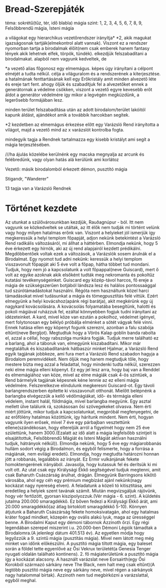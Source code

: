 # Bread-Szerepjáték
téma: sokrétű(tűz, tér, idő blabla)
mágia szint: 1, 2, 3, 4, 5, 6, 7, 8, 9, Felsőbbrendű mágia, Isteni mágia

a világokat egy hierarchikus vezetőrendszer irányítja* *2, akik magukat igazságosnak tartják(elmekontrol alatt vannak). Viszont ez a rendszer nyomorban tartja a birodalmak élőit(nem csak emberek hanem fantasy lények akik lehetnek elfek, törpök, tündék). elkezdjük felszabadítani a birodalmakat. alapból nem vagyunk kedveltek, de 

*a vezető alias főgonosz egy elmemágus. képes úgy irányítani a célpont elméjét a tudta nélkül. célja a világuralom és a rendszerének a kiterjesztése. a hatalmának fenttartásának kell egy Erőkristály amit minden alvezető léte és ereje tart fent. ahogy öljük és szabadítjuk fel a alvezetőket ennek a generátornak a védelme csökken, viszont a vezető egyre kevesebb erőt áldot a generátor védelmére így mikor a legvégén megküzdünk, a legerősebb formájában lesz. 

minden terület felszabadítása után az adott birodalom/terület lakóitól kapunk áldást, ajándékot amik a továbbik harcokban segítek.

*2 kezdetben az elmemágus érkezése előtt egy Varázsló Rend irányította a világot, majd a vezető mind az x varázslót kontrolba fogta.

mindegyik tagja a Rendnek tartalmazza egy kisebb kristályt ami segít a mágia terjesztésében.


///ha ájulás közelébe kerülnénk egy macska megnyalja az arcunk és felébredünk, vagy olyan hatás alá kerülünk ami korlátoz

Vezető: másik birodalomból érkezett démon, pusztító mágia


Stigandr, "Wanderer"

13 tagja van a Varázsló Rendnek

# Történet kezdete
Az utunkat a szülővárosunkban kezdjük, Rauðagnúpur - ból. Itt nem vagyunk se közkedveltek se utáltak, az itt élők nem tudják mi történt velünk vagy hogy milyen hatalmas erőnk van. Viszont a helyieket jól ismerjük így megkeressük a helyi templom főpapját, adjon nekünk betekintést a Varázsló Rend radikális változásáról, mi állhat a háttérben. Elmondja nekünk, hogy 5 éve érkezett egy hírnök, aki az új rend alapjairól kezdett prédikálni. Megdöbbentőek voltak ezek a változások, a Varázslók sosem árulnák el a Birodalmat. Egy nyomot tud adni nekünk: keressük a helyi templom visszavonult főpapját aki 5 éve volt a főpap, hátha többet tud mondani. Tudjuk, hogy nem jó a kapcsolatunk a volt főpappal(neve Guiscard), mert ő volt az egyike azoknak akik elsőként tudták meg nekromanta és pokoltűz kutatási tevékenységeinket. Guiscard egy közép-távol harcos, fő ereje a mágia de szükségszerűen botjából lándsza lesz és halálos pontossaággal tud szúrótámadástokat használni. Régóta nem használtunk közel harci támadásokat mivel tudásunkat a mágia és tömegpusztítás felé vittük. Ezért elmegyünk a helyi kovácshoz(apánk régi barátja), akit megkérünk egy új nagykard kovácsolására. A kovácsolás folyamatába besegítünk, halotti és pokoli mágiával ruházzuk fel, ezáltal könnyebben fogjuk tudni irányítani az idézeteinket. A kard, mivel köze van ezután a pokolhoz, védelmet igényel, mert folytonosan egy béklyó próbálja elménket a sötét vágyak felé vinni. Ennek hatása ellen egy köpenyt fogunk szerezni, azonban a falu szabója eltűnt(neve Bergljot). Megtudtuk hogy a Vörös Kalap goblin banda rabolta el, azzal a céllal, hogy rabszolga munkára fogják. Tudjuk merre található ez a barlang, ahol a táboruk van, elmegyünk kiszabadítani. Mikor már megtaláltuk és kiszabadítanánk hátbaszúr minket Hjalmar, a Varázsló Rend egyik tagjának jobbkeze, ami fura mert a Varázsló Rend szabadon hagyja a Birodalom peremvidékeit. Nem öljük meg hanem megtudjuk tőle, hogy mestere bízta meg azzal a feladattal, hogy mindenki tudta nélkül, szerezzen neki elme mágia elleni köpenyt. Ez egy jel lesz arra, hogy baj van a Renddel és elmemágiához van köze, mivel az elme mágiák csak 4-ös szintüek, a Rend bármelyik tagjának képesnek kéne lennie az ez elleni mágia védelmére. Felszerelkezve elindulunk megkeresni Guiscard-ot. Egy távoli barlangrendszerben építette ki visszavonult otthonát. Mielőtt belépnénk a barlangba elvégezzük a kellő védőmágiákat, idő- és térmágia elleni védelem, instant halál, földmágia, mivel barlangba megyünk. Egy asztal mellett ülve találunk rá, szokásosan ősi szövegekeket olvasva. Nem érti miért jöttünk, mikor tudjuk a kapcsolatunkat, megpróbál megfenyegetni, de az erőfölény hatalmas közöttünk, így hárítunk mindent. Nem érti, hogyan vagyunk ilyen erősek, mivel 7 éve egy párbajban vesztettünk ellene(szándékosan, hogy eltereljük arról a figyelmét hogy nem 25 éve születtünk, hanem 3000.(Ezalatt az idő alatt a mágia legfelsőbb szintjeit is elsajátítottuk, Felsőbbrendű Mágiát és Isteni Mágiát aktívan használni tudjuk, hátrányok nélkül)). Elmondja nekünk, hogy 5 éve egy mágiarobbanás hullám sodort végig a Birodalmon, és egyből felismerte, hogy a forrása a mágiának, nem evilági eredetű. Elmondja, hogy megtudta határozni honnan jött a robbanás, legalábbis az irányát. Ez Ermir vulkánjának fekete homoktengerének irányából. Javasolja, hogy kutassuk fel és derítsük ki mi volt ott. Az utat csak egy Királysági Ékkő segítségével tudjuk megtenni, amit csak Baharuth Császárság árulhat, drágán. Elmegyünk Barringsons kikőtő városába, ahol egy céh egy prémium megbízást ajánl nekünk(nagy kockázat nagy nyereség elven). A feladatunk a közeli tó kitisztítása, ami eredetileg a helyiek szent tavának számít. Miután megvizsgáljuk rájövünk, hogy vér fertőzött, gyorsan kiszipolyozzuk.(Vér mágia - 6. szint). A küldetés jutalma 200.000 smaragdékkő. Ez bőven fedezi a Királysági Ékkő árát, ami 20.000 smaragdékkő(az átlag birtoklott smaragdékkő 5-10). Könnyen átjutunk a Baharuth Császárság fekete homoksivatagán, ahol egy hatalmas kráter fogad mindket, közepén egy ovális alakú lyuk, maga az ürességgel benne. A Birodalmi Kaput egy démoni tábornok Azzinoth őrzi. Egy régi legendában szerepel miszerint i.u. 20.000-ben Démoni Légiók támadtak a Birodalomra.(A jelenlegi dátum 401.513 év). Az egyetlen módja hogy legyőzzük a 9. szintű mágia (pusztítás mágia). Mivel nem látott meg még minket van időnk előkészülni. A pusztító mágia tiltott mágia, egy baleset során a földel tette egyenlővé az Ősi Vekrux területét(a Genesia Tenger nyugati oldalán található kontinens). 2. fő mágiaterületünk a pusztító mágia így a kockázat alacsony. A használt varázslat neve Eorsairth(egy Ősi Korokból származó sárkány neve The Black, nem halt meg csak eltűnt)(A legtöbb pusztító mágia neve egy sárkány neve, mivel régen a sárkányok nagy hatalommal bírtak). Azzinoth nem tud megbírkózni a varázslattal, egyből meghal. 
 